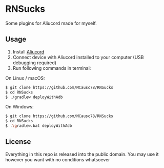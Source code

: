 # RNSucks

Some plugins for Aliucord made for myself.

## Usage

1. Install [Aliucord](https://github.com/Aliucord/Aliucord)
2. Connect device with Aliucord installed to your computer (USB debugging required)
3. Run following commands in terminal:

On Linux / macOS:
```bash
$ git clone https://github.com/MCausc78/RNSucks
$ cd RNSucks
$ ./gradlew deployWithAdb
```

On Windows:
```bash
$ git clone https://github.com/MCausc78/RNSucks
$ cd RNSucks
$ .\gradlew.bat deployWithAdb
```

## License

Everything in this repo is released into the public domain. You may use it however you want with no conditions whatsoever
